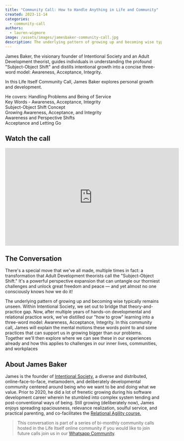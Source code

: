 ```yaml
---
title: "Community Call: How to Handle Anything in Life and Community"
created: 2023-11-14
categories:
  - community-call
authors:
  - lauren-wigmore
image: /assets/images/jamesbaker-community-call.jpg
description: The underlying pattern of growing up and becoming wise typically remains unseen.  In this call James takes us through his "how to grow" model distilled from developmental and relational practice work.
---
```

James Baker, the visionary founder of Intentional Society and an Adult Development theorist, guides individuals in understanding the profound "Subject-Object Shift" and distills intentional growth into a concise three-word model: Awareness, Acceptance, Integrity. 

In this Life Itself Community Call, James Baker explores personal growth and development.

He covers:
Handling Problems and Being of Service <br/>
Key Words - Awareness, Acceptance, Integrity <br/>
Subject-Object Shift Concept <br/>
Growing Awareness, Acceptance, and Integrity <br/>
Awareness and Perspective Shifts <br/>
Acceptance and Letting Go <br/>

## Watch the call

<iframe width="560" height="315" src="https://www.youtube.com/embed/gVx8mAzcMDA?si=KzOt-3FSI8mOKWwy" title="YouTube video player" frameborder="0" allow="accelerometer; autoplay; clipboard-write; encrypted-media; gyroscope; picture-in-picture; web-share" allowfullscreen></iframe>

## The Conversation
There's a special move that we've all made, multiple times in fact: a transformation that Adult Development theorists call the "Subject-Object Shift." It's a powerful perspective expansion that can untangle our thorniest challenges and unlock great freedom and peace — and yet almost no one consciously knows how we do it! 

The underlying pattern of growing up and becoming wise typically remains unseen. Within Intentional Society, we set out to bridge that theory-and-practice gap. Now, after multiple years of hands-on developmental and relational practice work, we've distilled our "how to grow" learning into a three-word model: Awareness, Acceptance, Integrity. In this community call, James will explain the mental motions these words point to and some practices that can support us in growing bigger than our problems. Together we'll then explore where we can see these in our experiences already and how this applies to challenges in our inner lives, communities, and workplaces

## About James Baker
James is the founder of [Intentional Society](https://www.intentionalsociety.org), a diverse and distributed, online-face-to-face, metamodern, and deliberately developmental community centered around being who we want to be and doing what we value. Prior to 2020, he did a lot of frenetic growing during his software development career wherein he stumbled into complex system tending and post-conventional ways of being. Still growing (deliberately now), James enjoys spreading spaciousness, relevance realization, soulful service, and practical parenting, and co-facilitates the [Relational Agility course.](https://www.presentofwork.com/relational-agility)

>  This conversation is part of a series of bi-monthly community calls hosted in the Life Itself online community if you would like to join future calls join us in our [Whatsapp Community](https://chat.whatsapp.com/JNJCTZugNQn1fq89xbHtfA).
